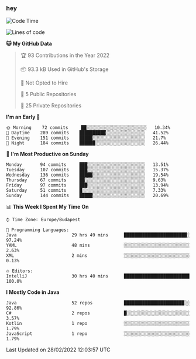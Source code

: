 ### hey

<!--START_SECTION:waka-->
![Code Time](http://img.shields.io/badge/Code%20Time-593%20hrs%2044%20mins-blue)

![Lines of code](https://img.shields.io/badge/From%20Hello%20World%20I%27ve%20Written-444%20Thousand%20lines%20of%20code-blue)

**🐱 My GitHub Data** 

> 🏆 93 Contributions in the Year 2022
 > 
> 📦 93.3 kB Used in GitHub's Storage 
 > 
> 🚫 Not Opted to Hire
 > 
> 📜 5 Public Repositories 
 > 
> 🔑 25 Private Repositories  
 > 
**I'm an Early 🐤** 

```text
🌞 Morning    72 commits     ██░░░░░░░░░░░░░░░░░░░░░░░   10.34% 
🌆 Daytime    289 commits    ██████████░░░░░░░░░░░░░░░   41.52% 
🌃 Evening    151 commits    █████░░░░░░░░░░░░░░░░░░░░   21.7% 
🌙 Night      184 commits    ██████░░░░░░░░░░░░░░░░░░░   26.44%

```
📅 **I'm Most Productive on Sunday** 

```text
Monday       94 commits     ███░░░░░░░░░░░░░░░░░░░░░░   13.51% 
Tuesday      107 commits    ███░░░░░░░░░░░░░░░░░░░░░░   15.37% 
Wednesday    136 commits    █████░░░░░░░░░░░░░░░░░░░░   19.54% 
Thursday     67 commits     ██░░░░░░░░░░░░░░░░░░░░░░░   9.63% 
Friday       97 commits     ███░░░░░░░░░░░░░░░░░░░░░░   13.94% 
Saturday     51 commits     █░░░░░░░░░░░░░░░░░░░░░░░░   7.33% 
Sunday       144 commits    █████░░░░░░░░░░░░░░░░░░░░   20.69%

```


📊 **This Week I Spent My Time On** 

```text
⌚︎ Time Zone: Europe/Budapest

💬 Programming Languages: 
Java                     29 hrs 49 mins      ████████████████████████░   97.24% 
YAML                     48 mins             ░░░░░░░░░░░░░░░░░░░░░░░░░   2.63% 
XML                      2 mins              ░░░░░░░░░░░░░░░░░░░░░░░░░   0.13%

🔥 Editors: 
IntelliJ                 30 hrs 40 mins      █████████████████████████   100.0%

```

**I Mostly Code in Java** 

```text
Java                     52 repos            ███████████████████████░░   92.86% 
C#                       2 repos             █░░░░░░░░░░░░░░░░░░░░░░░░   3.57% 
Kotlin                   1 repo              ░░░░░░░░░░░░░░░░░░░░░░░░░   1.79% 
JavaScript               1 repo              ░░░░░░░░░░░░░░░░░░░░░░░░░   1.79%

```



 Last Updated on 28/02/2022 12:03:57 UTC
<!--END_SECTION:waka-->
